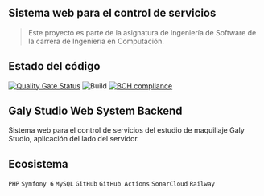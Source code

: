 
## Sistema web para el control de servicios
> Este proyecto es parte de la asignatura de Ingeniería de Software de la carrera de Ingeniería en Computación.

## Estado del código

[![Quality Gate Status](https://sonarcloud.io/api/project_badges/measure?project=Kenny-Tinoco_GalyStudioWebSystem.Back&metric=alert_status)](https://sonarcloud.io/summary/new_code?id=Kenny-Tinoco_GalyStudioWebSystem.Back)
![Build](https://github.com/Kenny-Tinoco/GalyStudioWebSystem.Back/actions/workflows/symfony.yml/badge.svg?branch=develop)
[![BCH compliance](https://bettercodehub.com/edge/badge/Kenny-Tinoco/GalyStudioWebSystem.Back?branch=develop)](https://bettercodehub.com/)

## Galy Studio Web System Backend

Sistema web para el control de servicios del estudio de maquillaje Galy Studio, aplicación del lado del servidor.

## Ecosistema

`PHP` `Symfony 6` `MySQL` `GitHub` `GitHub Actions` `SonarCloud` `Railway`  